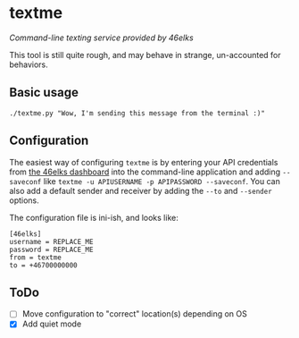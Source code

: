 textme
======

*Command-line texting service provided by 46elks*

This tool is still quite rough, and may behave in strange, un-accounted for
behaviors.

## Basic usage

`./textme.py "Wow, I'm sending this message from the terminal :)"`

## Configuration

The easiest way of configuring `textme` is by entering your API credentials from
[the 46elks dashboard](https://www.46elks.com/) into the command-line
application and adding `--saveconf` like 
`textme -u APIUSERNAME -p APIPASSWORD --saveconf`. You can also add a default
sender and receiver by adding the `--to` and `--sender` options.

The configuration file is ini-ish, and looks like:

````
[46elks]
username = REPLACE_ME
password = REPLACE_ME
from = textme
to = +46700000000
````

## ToDo

- [ ] Move configuration to "correct" location(s) depending on OS
- [x] Add quiet mode

